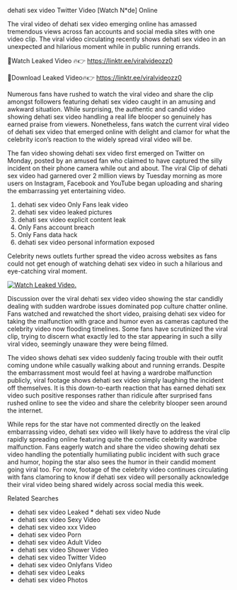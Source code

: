 ﻿dehati sex video Twitter Video [Watch N*de] Online

The viral video of ﻿dehati sex video emerging online has amassed tremendous views across fan accounts and social media sites with one video clip. The viral video circulating recently shows ﻿dehati sex video in an unexpected and hilarious moment while in public running errands. 

🔴Watch Leaked Video 🔥👉  https://linktr.ee/viralvideozz0 

🔴Download Leaked Video🔥👉  https://linktr.ee/viralvideozz0 

Numerous fans have rushed to watch the viral video and share the clip amongst followers featuring ﻿dehati sex video caught in an amusing and awkward situation. While surprising, the authentic and candid video showing ﻿dehati sex video handling a real life blooper so genuinely has earned praise from viewers. Nonetheless, fans watch the current viral video of ﻿dehati sex video that emerged online with delight and clamor for what the celebrity icon’s reaction to the widely spread viral video will be.

The fan video showing ﻿dehati sex video first emerged on Twitter on Monday, posted by an amused fan who claimed to have captured the silly incident on their phone camera while out and about. The viral Clip of ﻿dehati sex video had garnered over 2 million views by Tuesday morning as more users on Instagram, Facebook and YouTube began uploading and sharing the embarrassing yet entertaining video. 

1. ﻿dehati sex video Only Fans leak video
2. ﻿dehati sex video leaked pictures
3. ﻿dehati sex video explicit content leak
4. Only Fans account breach
5. Only Fans data hack
6. ﻿dehati sex video personal information exposed

Celebrity news outlets further spread the video across websites as fans could not get enough of watching ﻿dehati sex video in such a hilarious and eye-catching viral moment. 

[![Watch Leaked Video.](https://miro.medium.com/v2/resize:fit:828/format:webp/1*cilzJN44JGOrTw9NJCrNHA.gif "Watch Leaked Video")](https://linktr.ee/viralvideozz0)

Discussion over the viral ﻿dehati sex video video showing the star candidly dealing with sudden wardrobe issues dominated pop culture chatter online. Fans watched and rewatched the short video, praising ﻿dehati sex video for taking the malfunction with grace and humor even as cameras captured the celebrity video now flooding timelines. Some fans have scrutinized the viral clip, trying to discern what exactly led to the star appearing in such a silly viral video, seemingly unaware they were being filmed.

The video shows ﻿dehati sex video suddenly facing trouble with their outfit coming undone while casually walking about and running errands. Despite the embarrassment most would feel at having a wardrobe malfunction publicly, viral footage shows ﻿dehati sex video simply laughing the incident off themselves. It is this down-to-earth reaction that has earned ﻿dehati sex video such positive responses rather than ridicule after surprised fans rushed online to see the video and share the celebrity blooper seen around the internet.  

While reps for the star have not commented directly on the leaked embarrassing video, ﻿dehati sex video will likely have to address the viral clip rapidly spreading online featuring quite the comedic celebrity wardrobe malfunction. Fans eagerly watch and share the video showing ﻿dehati sex video handling the potentially humiliating public incident with such grace and humor, hoping the star also sees the humor in their candid moment going viral too. For now, footage of the celebrity video continues circulating with fans clamoring to know if ﻿dehati sex video will personally acknowledge their viral video being shared widely across social media this week.

Related Searches
* ﻿dehati sex video Leaked
﻿* dehati sex video Nude
* ﻿dehati sex video Sexy Video
* ﻿dehati sex video xxx Video
* ﻿dehati sex video Porn
* ﻿dehati sex video Adult Video
* ﻿dehati sex video Shower Video
* ﻿dehati sex video Twitter Video
* ﻿dehati sex video Onlyfans Video
* ﻿dehati sex video Leaks
* ﻿dehati sex video Photos